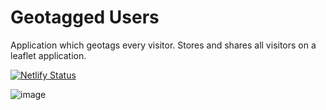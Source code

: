 # Geotagged Users

Application which geotags every visitor. Stores and shares all visitors on a leaflet application.

[![Netlify Status](https://api.netlify.com/api/v1/badges/9759d17b-e9ee-48c9-8a9a-2f71fbd2fce3/deploy-status)](https://app.netlify.com/sites/visualize-us/deploys)

![image](https://github.com/awhipp/visualize-us/assets/6343174/48fcb0e5-da71-41f3-82d6-c03f5726bbdc)
